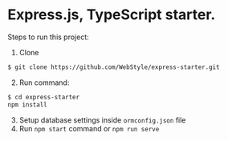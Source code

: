 # Express.js, TypeScript starter.
        
Steps to run this project:
1. Clone 
```bash 
$ git clone https://github.com/WebStyle/express-starter.git
```

2. Run command:
```bash
$ cd express-starter
npm install
```
 

3. Setup database settings inside `ormconfig.json` file
4. Run `npm start` command or `npm run serve`
